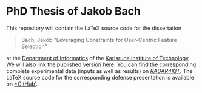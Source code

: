 # PhD Thesis of Jakob Bach

This repository will contain the LaTeX source code for the dissertation

> Bach, Jakob "Leveraging Constraints for User-Centric Feature Selection"

at the [Department of Informatics](https://www.informatik.kit.edu/english/index.php) of the [Karlsruhe Institute of Technology](https://www.kit.edu/english/).
We will also link the published version here.
You can find the corresponding complete experimental data (inputs as well as results) on [*RADAR4KIT*](https://doi.org/10.35097/4kjyeg0z2bxmr6eh).
The LaTeX source code for the corresponding defense presentation is available on [*GitHub'](https://github.com/Jakob-Bach/PhD-Defense).
